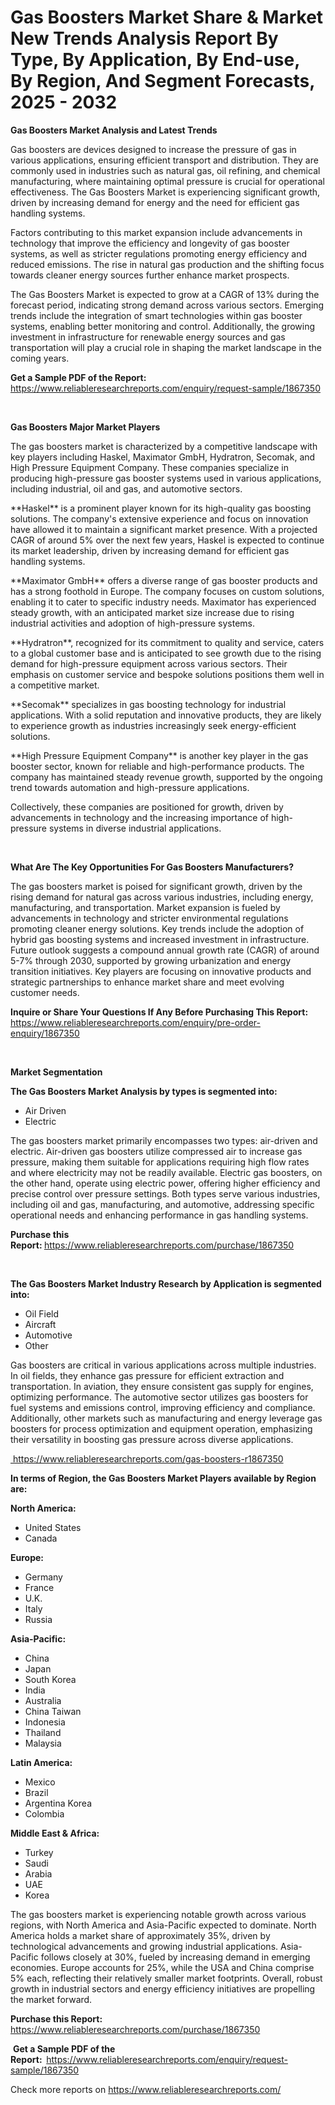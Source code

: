 <p><h1>Gas Boosters Market Share & Market New Trends Analysis Report By Type, By Application, By End-use, By Region, And Segment Forecasts, 2025 - 2032</h1></p><p><strong>Gas Boosters Market Analysis and Latest Trends</strong></p>
<p><p>Gas boosters are devices designed to increase the pressure of gas in various applications, ensuring efficient transport and distribution. They are commonly used in industries such as natural gas, oil refining, and chemical manufacturing, where maintaining optimal pressure is crucial for operational effectiveness. The Gas Boosters Market is experiencing significant growth, driven by increasing demand for energy and the need for efficient gas handling systems. </p><p>Factors contributing to this market expansion include advancements in technology that improve the efficiency and longevity of gas booster systems, as well as stricter regulations promoting energy efficiency and reduced emissions. The rise in natural gas production and the shifting focus towards cleaner energy sources further enhance market prospects.</p><p>The Gas Boosters Market is expected to grow at a CAGR of 13% during the forecast period, indicating strong demand across various sectors. Emerging trends include the integration of smart technologies within gas booster systems, enabling better monitoring and control. Additionally, the growing investment in infrastructure for renewable energy sources and gas transportation will play a crucial role in shaping the market landscape in the coming years.</p></p>
<p><strong>Get a Sample PDF of the Report:&nbsp;</strong> <a href="https://www.reliableresearchreports.com/enquiry/request-sample/1867350?utm_campaign=2561&utm_medium=2&utm_source=Github&utm_content=ia&utm_term=02032025&utm_id=gas-boosters">https://www.reliableresearchreports.com/enquiry/request-sample/1867350</a></p>
<p>&nbsp;</p>
<p><strong>Gas Boosters Major Market Players</strong></p>
<p><p>The gas boosters market is characterized by a competitive landscape with key players including Haskel, Maximator GmbH, Hydratron, Secomak, and High Pressure Equipment Company. These companies specialize in producing high-pressure gas booster systems used in various applications, including industrial, oil and gas, and automotive sectors.</p><p>**Haskel** is a prominent player known for its high-quality gas boosting solutions. The company's extensive experience and focus on innovation have allowed it to maintain a significant market presence. With a projected CAGR of around 5% over the next few years, Haskel is expected to continue its market leadership, driven by increasing demand for efficient gas handling systems.</p><p>**Maximator GmbH** offers a diverse range of gas booster products and has a strong foothold in Europe. The company focuses on custom solutions, enabling it to cater to specific industry needs. Maximator has experienced steady growth, with an anticipated market size increase due to rising industrial activities and adoption of high-pressure systems.</p><p>**Hydratron**, recognized for its commitment to quality and service, caters to a global customer base and is anticipated to see growth due to the rising demand for high-pressure equipment across various sectors. Their emphasis on customer service and bespoke solutions positions them well in a competitive market.</p><p>**Secomak** specializes in gas boosting technology for industrial applications. With a solid reputation and innovative products, they are likely to experience growth as industries increasingly seek energy-efficient solutions.</p><p>**High Pressure Equipment Company** is another key player in the gas booster sector, known for reliable and high-performance products. The company has maintained steady revenue growth, supported by the ongoing trend towards automation and high-pressure applications.</p><p>Collectively, these companies are positioned for growth, driven by advancements in technology and the increasing importance of high-pressure systems in diverse industrial applications.</p></p>
<p>&nbsp;</p>
<p><strong>What Are The Key Opportunities For Gas Boosters Manufacturers?</strong></p>
<p><p>The gas boosters market is poised for significant growth, driven by the rising demand for natural gas across various industries, including energy, manufacturing, and transportation. Market expansion is fueled by advancements in technology and stricter environmental regulations promoting cleaner energy solutions. Key trends include the adoption of hybrid gas boosting systems and increased investment in infrastructure. Future outlook suggests a compound annual growth rate (CAGR) of around 5-7% through 2030, supported by growing urbanization and energy transition initiatives. Key players are focusing on innovative products and strategic partnerships to enhance market share and meet evolving customer needs.</p></p>
<p><strong>Inquire or Share Your Questions If Any Before Purchasing This Report:</strong> <a href="https://www.reliableresearchreports.com/enquiry/pre-order-enquiry/1867350?utm_campaign=2561&utm_medium=2&utm_source=Github&utm_content=ia&utm_term=02032025&utm_id=gas-boosters">https://www.reliableresearchreports.com/enquiry/pre-order-enquiry/1867350</a></p>
<p>&nbsp;</p>
<p><strong>Market Segmentation</strong></p>
<p><strong>The Gas Boosters Market Analysis by types is segmented into:</strong></p>
<p><ul><li>Air Driven</li><li>Electric</li></ul></p>
<p><p>The gas boosters market primarily encompasses two types: air-driven and electric. Air-driven gas boosters utilize compressed air to increase gas pressure, making them suitable for applications requiring high flow rates and where electricity may not be readily available. Electric gas boosters, on the other hand, operate using electric power, offering higher efficiency and precise control over pressure settings. Both types serve various industries, including oil and gas, manufacturing, and automotive, addressing specific operational needs and enhancing performance in gas handling systems.</p></p>
<p><strong>Purchase this Report:&nbsp;</strong><a href="https://www.reliableresearchreports.com/purchase/1867350?utm_campaign=2561&utm_medium=2&utm_source=Github&utm_content=ia&utm_term=02032025&utm_id=gas-boosters">https://www.reliableresearchreports.com/purchase/1867350</a></p>
<p>&nbsp;</p>
<p><strong>The Gas Boosters Market Industry Research by Application is segmented into:</strong></p>
<p><ul><li>Oil Field</li><li>Aircraft</li><li>Automotive</li><li>Other</li></ul></p>
<p><p>Gas boosters are critical in various applications across multiple industries. In oil fields, they enhance gas pressure for efficient extraction and transportation. In aviation, they ensure consistent gas supply for engines, optimizing performance. The automotive sector utilizes gas boosters for fuel systems and emissions control, improving efficiency and compliance. Additionally, other markets such as manufacturing and energy leverage gas boosters for process optimization and equipment operation, emphasizing their versatility in boosting gas pressure across diverse applications.</p></p>
<p><a href="https://www.reliableresearchreports.com/gas-boosters-r1867350?utm_campaign=2561&utm_medium=2&utm_source=Github&utm_content=ia&utm_term=02032025&utm_id=gas-boosters">&nbsp;https://www.reliableresearchreports.com/gas-boosters-r1867350</a></p>
<p><strong>In terms of Region, the Gas Boosters Market Players available by Region are:</strong></p>
<p>
    <p> <strong> North America: </strong>
        <ul>
            <li>United States</li>
            <li>Canada</li>
        </ul>
        </p> 
    <p> <strong> Europe: </strong>
        <ul>
            <li>Germany</li>
            <li>France</li>
            <li>U.K.</li>
            <li>Italy</li>
            <li>Russia</li>
        </ul>
        </p> 
    <p> <strong> Asia-Pacific: </strong>
        <ul>
            <li>China</li>
            <li>Japan</li>
            <li>South Korea</li>
            <li>India</li>
            <li>Australia</li>
            <li>China Taiwan</li>
            <li>Indonesia</li>
            <li>Thailand</li>
            <li>Malaysia</li>
        </ul>
        </p> 
    <p> <strong> Latin America: </strong>
        <ul>
            <li>Mexico</li>
            <li>Brazil</li>
            <li>Argentina Korea</li>
            <li>Colombia</li>
        </ul>
        </p> 
    <p> <strong> Middle East & Africa: </strong>
        <ul>
            <li>Turkey</li>
            <li>Saudi</li>
            <li>Arabia</li>
            <li>UAE</li>
            <li>Korea</li>
        </ul>
    </p>
    </p>
<p><p>The gas boosters market is experiencing notable growth across various regions, with North America and Asia-Pacific expected to dominate. North America holds a market share of approximately 35%, driven by technological advancements and growing industrial applications. Asia-Pacific follows closely at 30%, fueled by increasing demand in emerging economies. Europe accounts for 25%, while the USA and China comprise 5% each, reflecting their relatively smaller market footprints. Overall, robust growth in industrial sectors and energy efficiency initiatives are propelling the market forward.</p></p>
<p><strong>Purchase this Report: </strong><a href="https://www.reliableresearchreports.com/purchase/1867350?utm_campaign=2561&utm_medium=2&utm_source=Github&utm_content=ia&utm_term=02032025&utm_id=gas-boosters">https://www.reliableresearchreports.com/purchase/1867350</a></p>
<p>&nbsp;<strong>Get a Sample PDF of the Report:&nbsp;&nbsp;</strong><a href="https://www.reliableresearchreports.com/enquiry/request-sample/1867350?utm_campaign=2561&utm_medium=2&utm_source=Github&utm_content=ia&utm_term=02032025&utm_id=gas-boosters">https://www.reliableresearchreports.com/enquiry/request-sample/1867350</a></p>
<p><strong></strong></p>
<p>Check more reports on <a href="https://www.reliableresearchreports.com/?utm_campaign=2561&utm_medium=2&utm_source=Github&utm_content=ia&utm_term=02032025&utm_id=gas-boosters">https://www.reliableresearchreports.com/</a></p>